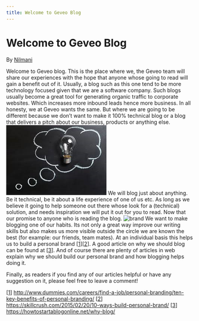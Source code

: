 ```yaml
---
title: Welcome to Geveo Blog
---
```

# Welcome to Geveo Blog
By [Nilmani] 

Welcome to Geveo blog. This is the place where we, the Geveo team will share our experiences with the hope that anyone whose going to read will gain a benefit out of it. Usually, a blog such as this one tend to be more technology focused given that we are a software company. Such blogs usually become a great tool for generating organic traffic to corporate websites. Which increases more inbound leads hence more business. In all honesty, we at Geveo wants the same. But where we are going to be different because we don’t want to make it 100% technical blog or a blog that delivers a pitch about our business, products or anything else.
![writing][img1] 
We will blog just about anything. Be it technical, be it about a life experience of one of us etc. As long as we believe it going to help someone out there whose look for a (technical) solution, and needs inspiration we will put it out for you to read. Now that our promise to anyone who is reading the blog.
![brand][img2] 
We want to make blogging one of our habits. Its not only a great way improve our writing skills but also makes us more visible outside the circle we are known the best (for example: our friends, team mates). At an individual basis this helps us to build a personal brand [[1]][[2]]. A good article on why we should blog can be found at [[3]]. And of course there are plenty of articles in web explain why we should build our personal brand and how blogging helps doing it.

Finally, as readers if you find any of our articles helpful or have any suggestion on it, please feel free to leave a comment!

[[1]]   http://www.dummies.com/careers/find-a-job/personal-branding/ten-key-benefits-of-personal-branding/
[[2]]  https://skillcrush.com/2015/02/20/10-ways-build-personal-brand/
[[3]] https://howtostartablogonline.net/why-blog/

[//]: #comments 
   [Nilmani]:<https://www.linkedin.com/in/nilmanimenikge/>
   [1]:<http://www.dummies.com/careers/find-a-job/personal-branding/ten-key-benefits-of-personal-branding/>
   [2]:<https://skillcrush.com/2015/02/20/10-ways-build-personal-brand/>
   [3]:<https://howtostartablogonline.net/why-blog/>

   

   
   [img1]: /img/P1-img-1.jpg
   [img2]: /img/P2-img-2.png

   
